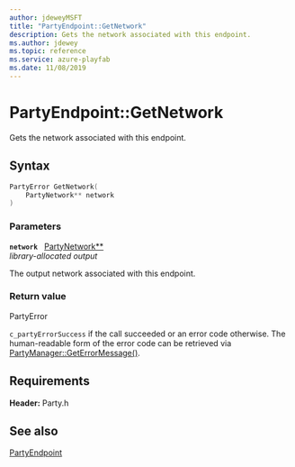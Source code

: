 ```yaml
---
author: jdeweyMSFT
title: "PartyEndpoint::GetNetwork"
description: Gets the network associated with this endpoint.
ms.author: jdewey
ms.topic: reference
ms.service: azure-playfab
ms.date: 11/08/2019
---
```


# PartyEndpoint::GetNetwork  

Gets the network associated with this endpoint.  

## Syntax  
  
```cpp
PartyError GetNetwork(  
    PartyNetwork** network  
)  
```  
  
### Parameters  
  
**`network`** &nbsp; [PartyNetwork**](../../PartyNetwork/partynetwork.md)  
*library-allocated output*  
  
The output network associated with this endpoint.  
  
  
### Return value  
PartyError
  
```c_partyErrorSuccess``` if the call succeeded or an error code otherwise. The human-readable form of the error code can be retrieved via [PartyManager::GetErrorMessage()](../../PartyManager/methods/partymanager_geterrormessage.md).
  
  
## Requirements  
  
**Header:** Party.h
  
## See also  
[PartyEndpoint](../partyendpoint.md)  

  
  
